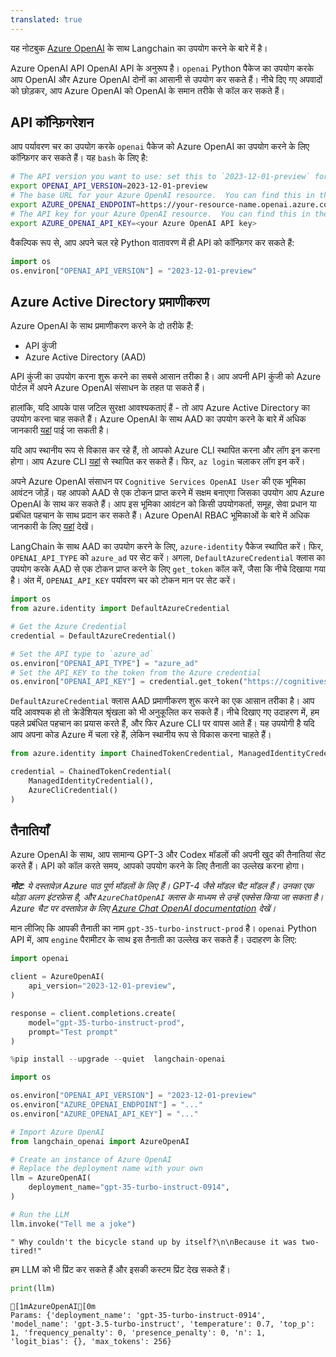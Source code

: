```yaml
---
translated: true
---
```


यह नोटबुक [Azure OpenAI](https://aka.ms/azure-openai) के साथ Langchain का उपयोग करने के बारे में है।

Azure OpenAI API OpenAI API के अनुरूप है। `openai` Python पैकेज का उपयोग करके आप OpenAI और Azure OpenAI दोनों का आसानी से उपयोग कर सकते हैं। नीचे दिए गए अपवादों को छोड़कर, आप Azure OpenAI को OpenAI के समान तरीके से कॉल कर सकते हैं।

## API कॉन्फ़िगरेशन

आप पर्यावरण चर का उपयोग करके `openai` पैकेज को Azure OpenAI का उपयोग करने के लिए कॉन्फ़िगर कर सकते हैं। यह `bash` के लिए है:

```bash
# The API version you want to use: set this to `2023-12-01-preview` for the released version.
export OPENAI_API_VERSION=2023-12-01-preview
# The base URL for your Azure OpenAI resource.  You can find this in the Azure portal under your Azure OpenAI resource.
export AZURE_OPENAI_ENDPOINT=https://your-resource-name.openai.azure.com
# The API key for your Azure OpenAI resource.  You can find this in the Azure portal under your Azure OpenAI resource.
export AZURE_OPENAI_API_KEY=<your Azure OpenAI API key>
```

वैकल्पिक रूप से, आप अपने चल रहे Python वातावरण में ही API को कॉन्फ़िगर कर सकते हैं:

```python
import os
os.environ["OPENAI_API_VERSION"] = "2023-12-01-preview"
```

## Azure Active Directory प्रमाणीकरण

Azure OpenAI के साथ प्रमाणीकरण करने के दो तरीके हैं:
- API कुंजी
- Azure Active Directory (AAD)

API कुंजी का उपयोग करना शुरू करने का सबसे आसान तरीका है। आप अपनी API कुंजी को Azure पोर्टल में अपने Azure OpenAI संसाधन के तहत पा सकते हैं।

हालांकि, यदि आपके पास जटिल सुरक्षा आवश्यकताएं हैं - तो आप Azure Active Directory का उपयोग करना चाह सकते हैं। Azure OpenAI के साथ AAD का उपयोग करने के बारे में अधिक जानकारी [यहां](https://learn.microsoft.com/en-us/azure/ai-services/openai/how-to/managed-identity) पाई जा सकती है।

यदि आप स्थानीय रूप से विकास कर रहे हैं, तो आपको Azure CLI स्थापित करना और लॉग इन करना होगा। आप Azure CLI [यहां](https://docs.microsoft.com/en-us/cli/azure/install-azure-cli) से स्थापित कर सकते हैं। फिर, `az login` चलाकर लॉग इन करें।

अपने Azure OpenAI संसाधन पर `Cognitive Services OpenAI User` की एक भूमिका आवंटन जोड़ें। यह आपको AAD से एक टोकन प्राप्त करने में सक्षम बनाएगा जिसका उपयोग आप Azure OpenAI के साथ कर सकते हैं। आप इस भूमिका आवंटन को किसी उपयोगकर्ता, समूह, सेवा प्रधान या प्रबंधित पहचान के साथ प्रदान कर सकते हैं। Azure OpenAI RBAC भूमिकाओं के बारे में अधिक जानकारी के लिए [यहां](https://learn.microsoft.com/en-us/azure/ai-services/openai/how-to/role-based-access-control) देखें।

LangChain के साथ AAD का उपयोग करने के लिए, `azure-identity` पैकेज स्थापित करें। फिर, `OPENAI_API_TYPE` को `azure_ad` पर सेट करें। अगला, `DefaultAzureCredential` क्लास का उपयोग करके AAD से एक टोकन प्राप्त करने के लिए `get_token` कॉल करें, जैसा कि नीचे दिखाया गया है। अंत में, `OPENAI_API_KEY` पर्यावरण चर को टोकन मान पर सेट करें।

```python
import os
from azure.identity import DefaultAzureCredential

# Get the Azure Credential
credential = DefaultAzureCredential()

# Set the API type to `azure_ad`
os.environ["OPENAI_API_TYPE"] = "azure_ad"
# Set the API_KEY to the token from the Azure credential
os.environ["OPENAI_API_KEY"] = credential.get_token("https://cognitiveservices.azure.com/.default").token
```

`DefaultAzureCredential` क्लास AAD प्रमाणीकरण शुरू करने का एक आसान तरीका है। आप यदि आवश्यक हो तो क्रेडेंशियल श्रृंखला को भी अनुकूलित कर सकते हैं। नीचे दिखाए गए उदाहरण में, हम पहले प्रबंधित पहचान का प्रयास करते हैं, और फिर Azure CLI पर वापस आते हैं। यह उपयोगी है यदि आप अपना कोड Azure में चला रहे हैं, लेकिन स्थानीय रूप से विकास करना चाहते हैं।

```python
from azure.identity import ChainedTokenCredential, ManagedIdentityCredential, AzureCliCredential

credential = ChainedTokenCredential(
    ManagedIdentityCredential(),
    AzureCliCredential()
)
```

## तैनातियाँ

Azure OpenAI के साथ, आप सामान्य GPT-3 और Codex मॉडलों की अपनी खुद की तैनातियां सेट करते हैं। API को कॉल करते समय, आपको उपयोग करने के लिए तैनाती का उल्लेख करना होगा।

_**नोट**: ये दस्तावेज़ Azure पाठ पूर्ण मॉडलों के लिए हैं। GPT-4 जैसे मॉडल चैट मॉडल हैं। उनका एक थोड़ा अलग इंटरफ़ेस है, और `AzureChatOpenAI` क्लास के माध्यम से उन्हें एक्सेस किया जा सकता है। Azure चैट पर दस्तावेज़ के लिए [Azure Chat OpenAI documentation](/docs/integrations/chat/azure_chat_openai) देखें।_

मान लीजिए कि आपकी तैनाती का नाम `gpt-35-turbo-instruct-prod` है। `openai` Python API में, आप `engine` पैरामीटर के साथ इस तैनाती का उल्लेख कर सकते हैं। उदाहरण के लिए:

```python
import openai

client = AzureOpenAI(
    api_version="2023-12-01-preview",
)

response = client.completions.create(
    model="gpt-35-turbo-instruct-prod",
    prompt="Test prompt"
)
```

```python
%pip install --upgrade --quiet  langchain-openai
```

```python
import os

os.environ["OPENAI_API_VERSION"] = "2023-12-01-preview"
os.environ["AZURE_OPENAI_ENDPOINT"] = "..."
os.environ["AZURE_OPENAI_API_KEY"] = "..."
```

```python
# Import Azure OpenAI
from langchain_openai import AzureOpenAI
```

```python
# Create an instance of Azure OpenAI
# Replace the deployment name with your own
llm = AzureOpenAI(
    deployment_name="gpt-35-turbo-instruct-0914",
)
```

```python
# Run the LLM
llm.invoke("Tell me a joke")
```

```output
" Why couldn't the bicycle stand up by itself?\n\nBecause it was two-tired!"
```

हम LLM को भी प्रिंट कर सकते हैं और इसकी कस्टम प्रिंट देख सकते हैं।

```python
print(llm)
```

```output
[1mAzureOpenAI[0m
Params: {'deployment_name': 'gpt-35-turbo-instruct-0914', 'model_name': 'gpt-3.5-turbo-instruct', 'temperature': 0.7, 'top_p': 1, 'frequency_penalty': 0, 'presence_penalty': 0, 'n': 1, 'logit_bias': {}, 'max_tokens': 256}
```
